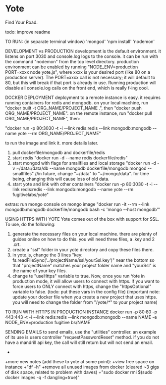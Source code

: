 Yote
======

Find Your Road.


todo: improve readme


TO RUN:
(in separate terminal window) 'mongod'
'npm install'
'nodemon'


DEVELOPMENT vs PRODUCTION
development is the default environment. it listens on port 3030 and console.log logs to the console. it can be run with the command "nodemon" from the top level directory.
production environment can be enabled by running "NODE_ENV=production PORT=xxxx node yote.js", where xxxx is your desired port (like 80 on a production server). The PORT=xxxx call is not necessary; it will default to 80, but this will break if that port is already in use. Running production will disable all console.log calls on the front end, which is really f-ing cool.

DOCKER DEPLOYMENT
deployment to a remote instance is easy. it requires running containers for redis and mongodb. on your local machine, run "docker built -t ORG_NAME/PROJECT_NAME .", then "docker push ORG_NAME/PROJECT_NAME". on the remote instance, run "docker pull ORG_NAME/PROJECT_NAME", then:

"docker run -p 80:3030 -t -i --link redis:redis --link mongodb:mongodb --name yote --rm ORG_NAME/PROJECT_NAME"

to run the image and link it. more details later.



1) pull dockerfile/mongodb and dockerfile/redis
2) start redis
"docker run -d --name redis dockerfile/redis"
3) start mongod with flags for smallfiles and local storage
"docker run -d -v ~/data:/data/db --name mongodb dockerfile/mongodb mongod --smallfiles"
//in future, change "~/data" to "~/mongo/data". for time being, changing this will cause loss of old data.
4) start yote and link with other containers
"docker run -p 80:3030 -t -i --link redis:redis --link mongodb:mongodb --name yote --rm fugitivelabs/yote"

extras:
run mongo console on mongo image
"docker run -it --rm --link mongodb:mongodb dockerfile/mongodb bash -c 'mongo --host mongodb'"


USING HTTPS WITH YOTE
Yote comes out of the box with support for SSL. To use, do the following:
1) generate the necessary files on your local machine. there are plenty of guides online on how to do this. you will need three files, a .key and 2 .crt.
2) create a "ssl" folder in your yote directory and copy these files there.
3) in yote.js, change the 3 lines "key: fs.readFileSync('../projectName/ssl/yourSsl.key')" near the bottom so that "projectName" matches your project folder name and "yourSsl" is the name of your key files. 
4) change te "useHttps" variable to true.
Now, once you run Yote in production mode, it will allow users to connect with https. If you want to force users to ONLY connect with https, change the "httpsOptional" variable to false. (todo: put these vars in the config file)
(important note: update your docker file when you create a new project that uses https. you will need to change the folder from "/yote/*" to your project name)

TO RUN WITH HTTPS IN PRODUCTION INSTANCE
docker run -p 80:80 -p 443:443 -t -i --link redis:redis --link mongodb:mongodb --name NAME -e NODE_ENV=production fugitive
bs/NAME

SENDING EMAILS
to send emails, use the "utilities" controller. an example of its use is users controller "requestPasswordReset" method. if you do not have a mandrill api key, the call will still return but will not send an email.

+
+more new notes (add these to yote at some point):
+view free space on instance
+"df -h"
+remove all unused images from docker (cleared ~3 gigs of disk space, related to problem with daves)
+"sudo docker rmi $(sudo docker images -q -f dangling=true)"
